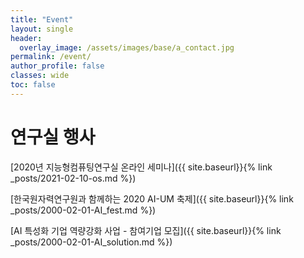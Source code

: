 ```yaml
---
title: "Event"
layout: single
header:
  overlay_image: /assets/images/base/a_contact.jpg
permalink: /event/
author_profile: false
classes: wide
toc: false
---
```


# 연구실 행사

[2020년 지능형컴퓨팅연구실 온라인 세미나]({{ site.baseurl}}{% link _posts/2021-02-10-os.md %})

[한국원자력연구원과 함께하는 2020 AI-UM 축제]({{ site.baseurl}}{% link _posts/2000-02-01-AI_fest.md %})

[AI 특성화 기업 역량강화 사업 - 참여기업 모집]({{ site.baseurl}}{% link _posts/2000-02-01-AI_solution.md %})